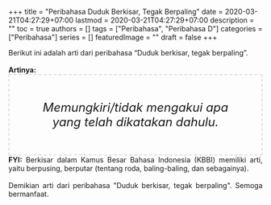 +++
title = "Peribahasa Duduk Berkisar, Tegak Berpaling"
date = 2020-03-21T04:27:29+07:00
lastmod = 2020-03-21T04:27:29+07:00
description = ""
toc = true
authors = []
tags = ["Peribahasa", "Peribahasa D"]
categories = ["Peribahasa"]
series = []
featuredImage = ""
draft = false
+++

<div dir="ltr" style="text-align: left;" trbidi="on"><div style="text-align: justify;">Berikut ini adalah arti dari peribahasa “Duduk berkisar, tegak berpaling”.</div><br /><div style="text-align: justify;"><b>Artinya:</b></div><div style="border: 2px dashed #ddd; font-size: 24px; height: auto; margin: 0 auto; padding: 50px; text-align: center; width: auto;"><i>Memungkiri/tidak mengakui apa yang telah dikatakan dahulu.</i></div><div style="text-align: justify;"><b>FYI:</b> Berkisar dalam Kamus Besar Bahasa Indonesia (KBBI) memiliki arti, yaitu berpusing, berputar (tentang roda, baling-baling, dan sebagainya).<br /><br /></div><div style="text-align: justify;">Demikian arti dari peribahasa "Duduk berkisar, tegak berpaling". Semoga bermanfaat.</div></div>
